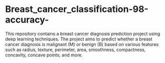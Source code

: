 # Breast_cancer_classification-98-accuracy-
This repository contains a breast cancer diagnosis prediction project using deep learning techniques. The project aims to predict whether a breast cancer diagnosis is malignant (M) or benign (B) based on various features such as radius, texture, perimeter, area, smoothness, compactness, concavity, concave points, and more.
